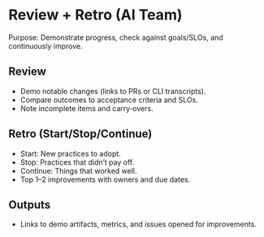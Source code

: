# Review + Retro (AI Team)

Purpose: Demonstrate progress, check against goals/SLOs, and continuously improve.

## Review
- Demo notable changes (links to PRs or CLI transcripts).
- Compare outcomes to acceptance criteria and SLOs.
- Note incomplete items and carry‑overs.

## Retro (Start/Stop/Continue)
- Start: New practices to adopt.
- Stop: Practices that didn’t pay off.
- Continue: Things that worked well.
- Top 1–2 improvements with owners and due dates.

## Outputs
- Links to demo artifacts, metrics, and issues opened for improvements.
